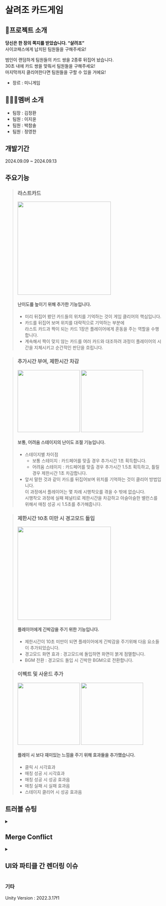 # 살려조 카드게임

## 🎤프로젝트 소개
**당신은 한 장의 쪽지를 받았습니다. “살려조”<br>**
사이코패스에게 납치된 팀원들을 구해주세요!<br>

범인이 랜덤하게 팀원들의 카드 쌍을 2종류 뒤집어 놨습니다.<br>
30초 내에 카드 쌍을 맞춰서 팀원들을 구해주세요!<br>
마지막까지 클리어한다면 팀원들을 구할 수 있을 거에요!

* 장르 : 미니게임

## 👨‍👨‍👦멤버 소개
* 팀장 : 김정환
* 팀원 : 이지윤
* 팀원 : 박참솔
* 팀원 : 정영한

## 개발기간
2024.09.09 ~ 2024.09.13

## 주요기능
> ### 라스트카드
> <img src="https://github.com/user-attachments/assets/e5ad7dc7-db17-47f5-b40c-55095eb454ec" width=300px></img><br/>
> #### 난이도를 높이기 위해 추가한 기능입니다.
> * 미리 뒤집어 봤던 카드들의 위치를 기억하는 것이 게임 클리어의 핵심입니다.
> * 카드를 뒤집어 보며 위치를 대략적으로 기억하는 부분에<br/>
> 라스트 카드과 짝이 되는 카드 1장은 플레이어에게 혼동을 주는 역할을 수행합니다.
> * 계속해서 짝이 맞지 않는 카드를 여러 카드와 대조하려 과정이
플레이어의 시간을 지체시키고 순간적인 판단을 흐립니다.

> ### 추가시간 부여, 제한시간 차감
> <img src="https://github.com/user-attachments/assets/415486e5-426e-48df-9c81-8817cad85c12" width=200px></img>
<img src="https://github.com/user-attachments/assets/0c7f8ab9-3f49-41af-ae25-d7ca241dc5bd" width=200px></img><br/>
> #### 보통, 어려움 스테이지의 난이도 조절 기능입니다.
> * 스테이지별 차이점
>   * 보통 스테이지 : 카드페어를 맞출 경우 추가시간 1초 획득합니다.
>   * 어려움 스테이지 : 카드페어를 맞출 경우 추가시간 1.5초 획득하고, 틀릴 경우 제한시간 1초 차감합니다.
> * 앞서 말한 것과 같이 카드를 뒤집어보며 위치를 기억하는 것이 클리어 방법입니다.<br/>
이 과정에서 플레이어는 몇 차례 시행착오를 겪을 수 밖에 없습니다.<br/>
시행착오 과정에 실패 페널티로 제한시간을 차감하고 아슬아슬한 밸런스를 위해서 매칭 성공 시 1.5초를 추가해줍니다.

> ### 제한시간 10초 미만 시 경고모드 돌입
> <img src="https://github.com/user-attachments/assets/59b28ecb-c841-481f-b925-7881429921fc" width=300px></img><br/>
> #### 플레이어에게 긴박감을 주기 위한 기능입니다.
> * 제한시간이 10초 미만이 되면 플레이어에게 긴박감을 주기위해 다음 요소들이 추가되었습니다.
> * 경고모드 화면 효과 : 경고모드에 돌입하면 화면이 붉게 점멸합니다.
> * BGM 전환 : 경고모드 돌입 시 긴박한 BGM으로 전환합니다.

> ### 이펙트 및 사운드 추가
> <img src="https://github.com/user-attachments/assets/d0c6baca-a559-4bc8-9289-bcad5c820b3e" height=200px></img> <img src="https://github.com/user-attachments/assets/79471cb1-71ff-4f43-b1a2-6d297546ad91" height=200px></img><br/>
> #### 플레이 시 보다 재미있는 느낌을 주기 위해 효과들을 추가했습니다.
> * 클릭 시 시각효과
> * 매칭 성공 시 시각효과
> * 매칭 성공 시 성공 효과음
> * 매칭 실패 시 실패 효과음
> * 스테이지 클리어 시 성공 효과음

## 트러블 슈팅
<details> 
  <summary><h2>Merge Conflict</h2></summary>
<h3>발생 배경</h3>
기능을 너무 세부적으로 나눠서 분담한 결과 공통 작업 영역이 생겼습니다.<br/>
그러다 보니 2명의 작업자가 하나의 스크립트와 프리팹을 수정했습니다.
  <ul>
    <li>
      <h3>스크립트 충돌</h3>
      <b>원인 : </b><br/>
      두 작업자분들께서 Card 스크립트에 각각의 작업을 하셨습니다.<br/>
      작업의 내용이 다르다보니 둘 중 하나만 선택할 순 없었습니다.<br/><br/>
      <b>해결 : </b><br/>
      IDE를 열어서 충돌난 지점들을 확인하고 두 작업들을 합쳐주었습니다.<br/>
    </li>
    <li>
      <h3>프리팹 오류</h3>
      <b>원인 : </b><br/>
      스크립트와 비슷하게 하나의 프리팹에 대해 2명의 작업자가 수정한 경우였습니다.<br/>
      이때 한 작업자 분은 Board 프리팹의 이름을 Card로 변경했습니다.<br/>
      간단한 수정이지만 merge 이후에 작업을 진행할 때 문제가 되었습니다.<br/><br/>
      Board를 계속해서 쓰고 계신 작업자분께서 프리팹이 사라졌다고 말하셨습니다.<br/>
      급하게 이상이 없는지 확인을 해보지만 merge가 충돌 없이 잘 합쳐져서 이상이 없다고 표시되었습니다.<br/>
      히스토리를 뒤져보고서야 이름이 바뀐 걸 알 수 있었습니다.<br/><br/>
      <b>해결 : </b><br/>
      해결법으로는 Board 프리팹을 별도의 패키지로 export해서 백업했습니다.<br/>
      그리고 merge가 끝난 브랜치에서 이 패키지를 import해서 합치는 것으로 해결했습니다.<br/>
    </li>
    <li>
      <h3>씬 충돌</h3>
      <b>원인 : </b><br/>
      여럿이서 하나의 씬을 작업하면 씬에서도 충돌이 일어날 수 있습니다.<br/>
      한분은 씬에 기능을 추가하기 위해 오브젝트를 배치하고 스크립트를 할당하는 작업을 하셨고,<br/>
      다른 한분은 UI를 수정하는 작업을 하신 경우에 씬 충돌이 발생했습니다.<br/><br/>
      튜터님의 조언대로 바톤 터치하듯 작업을 이어나갔다면 좋았겠지만<br/>
      작업자들 간에 서로 해당 씬을 쓰는 것을 인지하지 못한 상태에서 벌어진 일이다 보니 충돌을 피할 수 없었습니다.<br/><br/>
      <b>해결 : </b><br/>
      이 부분은 명확한 해결책은 없고 주먹구구 식으로 해결했습니다.<br/>
      우선 깃허브 merge를 누르면 충돌이 나는 파일들을 알 수 있습니다.<br/>
      그 중에서 씬 파일이 보이면 merge를 중단합니다.<br/><br/>
      그리고 back-up 폴더를 만들어 충돌 난 씬을 복사해서 넣어둡니다.<br/>
      다시 merge를 진행하면 back-up 폴더는 추가의 형태로 merge 되기에 보존할 수 있습니다.<br/>
      그리고 여전히 충돌이 나는 씬은 merge해올 브랜치의 씬으로 덮어씌워 줍니다.<br/><br/>
      그 후에 작업자들과 화면 공유하며 back-up 폴더의 씬들과 차이를 비교하며 수동으로 합쳐주는 방법으로 해결했습니다.<br/>
    </li>
  </ul>
</details>

<details> 
  <summary><h2>UI와 파티클 간 렌더링 이슈</h2></summary>
  <ul>
    <li>
      <h3>파티클이 카드에 가려진다.</h3>
      <b>원인 : </b><br/>
      카드마다 포함된 버튼 UI가 world space으로 구성되어 있었습니다.<br/>
      order 순서에서 파티클이 밀려있었습니다.<br/><br/>
      <b>해결 : </b><br/>
      파티클의 renderer의 order를 카드 캔버스보다 높여주어 해결했습니다.<br/>
    </li>
    <li>
      <h3>파티클이 UI에 가려진다.</h3>
      <b>원인 : </b><br/>
      유니티 UI 캔버스 렌더링 모드(= 그리는 방식)의 기본값은 Screen Space - Overlay입니다.<br/>
      이 기능은 씬의 오브젝트들이 그려진 화면 위에 UI를 그려줍니다.<br/><br/>
      <b>해결 : </b><br/>
      이 그리는 방식을 Screen Space - Camera로 변경하는 것입니다.<br/>
      단, 이 기능을 사용하면 캔버스에 카메라를 할당해야고 그 카메라를 가지고 렌더링에 이용합니다.<br/>
      카메라의 ClearFlags를 Depth only로 변경해주어야 합니다.<br/><br/>
      이 기능을 이용하면 UI 캔버스는 일반적인 크기까지 작아집니다.<br/>
      또한 지정한 카메라로부터 plane distance 만큼의 거리까지 이동합니다.<br/><br/>
      이렇게 되면 기존의 오브젝트들은 카메라와 UI 사이에 배치가 되고<br/>
      UI보다 지정한 카메라에 거리가 가까운 오브젝트는 UI보다 먼저 그립니다.<br/><br/>
      다시말해, 카메라에 가까운 것부터 그려주는 것입니다.<br/>
      이를 이용해서 문제의 파티클도 UI보다 앞에 그려질 수 있었습니다.<br/>
    </li>
  </ul>
</details>

### 기타
Unity Version : 2022.3.17f1
